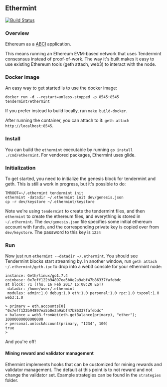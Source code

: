 ## Ethermint

[![Build Status](https://circleci.com/gh/tendermint/ethermint/tree/master.svg?style=shield)](https://circleci.com/gh/tendermint/ethermint/tree/master)

### Overview

Ethereum as a [ABCI](https://github.com/tendermint/abci) application.

This means running an Ethereum EVM-based network that uses Tendermint consesnsus instead of proof-of-work.
The way it's built makes it easy to use existing Ethereum tools (geth attach, web3) to interact with the node.

### Docker image

An easy way to get started is to use the docker image:

```
docker run -d --restart=unless-stopped -p 8545:8545 tendermint/ethermint
```

If you prefer instead to build locally, run `make build-docker`.

After running the container, you can attach to it: `geth attach http://localhost:8545`.

### Install
You can build the `ethermint` executable by running `go install ./cmd/ethermint`. For vendored packages, Ethermint uses glide.

### Initialization

To get started, you need to initialize the genesis block for tendermint and geth.
This is still a work in progress, but it's possible to do:

```
TMROOT=~/.ethermint tendermint init
ethermint -datadir ~/.ethermint init dev/genesis.json
cp -r dev/keystore ~/.ethermint/keystore
```

Note we're using `tendermint` to create the tendermint files,
and then `ethermint` to create the ethereum files,
and everything is stored in `~/.ethermint`.
The `dev/genesis.json` file specifies some initial ethereum account with funds,
and the corresponding private key is copied over from `dev/keystore`.
The password to this key is `1234`

### Run

Now just run `ethermint --datadir ~/.ethermint`.  You should see Tendermint blocks start streaming by.
In another window, run `geth attach ~/.ethermint/geth.ipc` to drop into a web3 console for
your ethermint node:

```
instance: Geth/linux/go1.7.4
coinbase: 0x7eff122b94897ea5b0e2a9abf47b86337fafebdc
at block: 71 (Thu, 16 Feb 2017 16:08:20 EST)
 datadir: /home/user/.ethermint
 modules: admin:1.0 debug:1.0 eth:1.0 personal:1.0 rpc:1.0 txpool:1.0 web3:1.0

> primary = eth.accounts[0]
"0x7eff122b94897ea5b0e2a9abf47b86337fafebdc"
> balance = web3.fromWei(eth.getBalance(primary), "ether");
10000000000000000
> personal.unlockAccount(primary, "1234", 100)
true
>
```

And you're off!


#### Mining reward and validator management
Ethermint implements hooks that can be customized for mining rewards and validator management. The default at this point is to not reward and not change the validator set. Example strategies can be found in the `strategies` folder.
